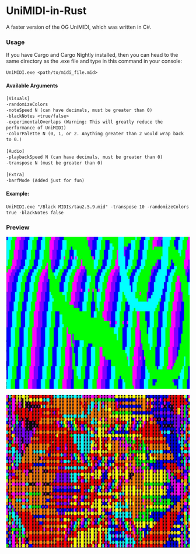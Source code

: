 # UniMIDI-in-Rust
A faster version of the OG UniMIDI, which was written in C#.

### Usage

If you have Cargo and Cargo Nightly installed, then you can head to the same directory as the .exe file and type in this command in your console:
```
UniMIDI.exe <path/to/midi_file.mid>
```
#### Available Arguments
```
[Visuals]
-randomizeColors
-noteSpeed N (can have decimals, must be greater than 0)
-blackNotes <true/false>
-experimentalOverlaps (Warning: This will greatly reduce the performance of UniMIDI)
-colorPalette N (0, 1, or 2. Anything greater than 2 would wrap back to 0.)

[Audio]
-playbackSpeed N (can have decimals, must be greater than 0)
-transpose N (must be greater than 0)

[Extra]
-barfMode (Added just for fun)
```
#### Example:
```
UniMIDI.exe "/Black MIDIs/tau2.5.9.mid" -transpose 10 -randomizeColors true -blackNotes false
```
### Preview
![preview1](/preview_1.jpg)

![preview2](/preview_2.jpg)
